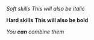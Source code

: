 *Soft skills*
_This will also be italic_

**Hard skills**
__This will also be bold__

_You **can** combine them_
